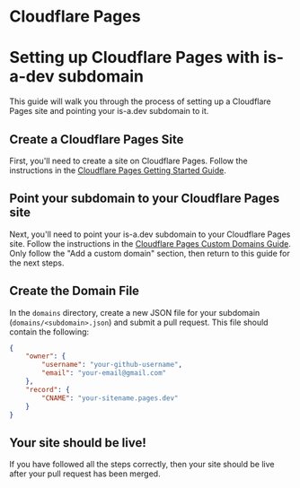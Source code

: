 # Cloudflare Pages
# Setting up Cloudflare Pages with is-a-dev subdomain

This guide will walk you through the process of setting up a Cloudflare Pages site and pointing your is-a.dev subdomain to it.

## Create a Cloudflare Pages Site

First, you'll need to create a site on Cloudflare Pages. Follow the instructions in the [Cloudflare Pages Getting Started Guide](https://developers.cloudflare.com/pages/get-started/guide/).

## Point your subdomain to your Cloudflare Pages site

Next, you'll need to point your is-a.dev subdomain to your Cloudflare Pages site. Follow the instructions in the [Cloudflare Pages Custom Domains Guide](https://developers.cloudflare.com/pages/platform/custom-domains/#add-a-custom-domain). Only follow the "Add a custom domain" section, then return to this guide for the next steps.

## Create the Domain File

In the `domains` directory, create a new JSON file for your subdomain (`domains/<subdomain>.json`) and submit a pull request. This file should contain the following:

```json 
{
    "owner": {
        "username": "your-github-username",
        "email": "your-email@gmail.com"
    },
    "record": {
        "CNAME": "your-sitename.pages.dev"
    }
}
```

## Your site should be live!
If you have followed all the steps correctly, then your site should be live after your pull request has been merged.